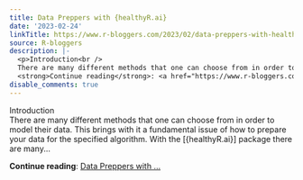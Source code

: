 ```yaml
---
title: Data Preppers with {healthyR.ai}
date: '2023-02-24'
linkTitle: https://www.r-bloggers.com/2023/02/data-preppers-with-healthyr-ai/
source: R-bloggers
description: |-
  <p>Introduction<br />
  There are many different methods that one can choose from in order to model their data. This brings with it a fundamental issue of how to prepare your data for the specified algorithm. With the [{healthyR.ai}] package there are many...</p>
  <strong>Continue reading</strong>: <a href="https://www.r-bloggers.com/2023/02/data-preppers-with-healthyr-ai/">Data Preppers with ...
disable_comments: true
---
```

<p>Introduction<br />
There are many different methods that one can choose from in order to model their data. This brings with it a fundamental issue of how to prepare your data for the specified algorithm. With the [{healthyR.ai}] package there are many...</p>
<strong>Continue reading</strong>: <a href="https://www.r-bloggers.com/2023/02/data-preppers-with-healthyr-ai/">Data Preppers with ...